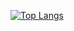 [![Top Langs](https://github.com/LuizBlume/LuizBlume/edit/main/README.md&theme=algolia&show_icons=true)](https://github.com/LuizBlume)
